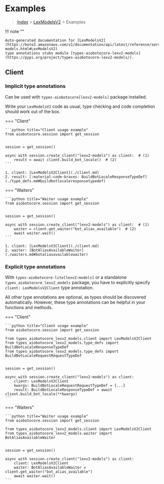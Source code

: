 # Examples

> [Index](../README.md) > [LexModelsV2](./README.md) > Examples

!!! note ""

    Auto-generated documentation for [LexModelsV2](https://boto3.amazonaws.com/v1/documentation/api/latest/reference/services/lexv2-models.html#LexModelsV2)
    type annotations stubs module [types-aiobotocore-lexv2-models](https://pypi.org/project/types-aiobotocore-lexv2-models/).

## Client

### Implicit type annotations

Can be used with `types-aiobotocore[lexv2-models]` package installed.

Write your `LexModelsV2` code as usual,
type checking and code completion should work out of the box.



=== "Client"

    ```python title="Client usage example"
    from aiobotocore.session import get_session


    session = get_session()

    async with session.create_client("lexv2-models") as client:  # (1)
        result = await client.build_bot_locale()  # (2)
    ```

    1. client: [LexModelsV2Client](./client.md)
    2. result: [:material-code-braces: BuildBotLocaleResponseTypeDef](./type_defs.md#buildbotlocaleresponsetypedef) 





=== "Waiters"

    ```python title="Waiter usage example"
    from aiobotocore.session import get_session


    session = get_session()

    async with session.create_client("lexv2-models") as client:  # (1)
        waiter = client.get_waiter("bot_alias_available")  # (2)
        await waiter.wait()
    ```

    1. client: [LexModelsV2Client](./client.md)
    2. waiter: [BotAliasAvailableWaiter](./waiters.md#botaliasavailablewaiter)


### Explicit type annotations

With `types-aiobotocore-lite[lexv2-models]`
or a standalone `types_aiobotocore_lexv2_models` package, you have to explicitly specify
`client: LexModelsV2Client` type annotation.

All other type annotations are optional, as types should be discovered automatically.
However, these type annotations can be helpful in your functions and methods.


=== "Client"

    ```python title="Client usage example"
    from aiobotocore.session import get_session

    from types_aiobotocore_lexv2_models.client import LexModelsV2Client
    from types_aiobotocore_lexv2_models.type_defs import BuildBotLocaleResponseTypeDef
    from types_aiobotocore_lexv2_models.type_defs import BuildBotLocaleRequestRequestTypeDef


    session = get_session()

    async with session.create_client("lexv2-models") as client:
        client: LexModelsV2Client
        kwargs: BuildBotLocaleRequestRequestTypeDef = {...}
        result: BuildBotLocaleResponseTypeDef = await client.build_bot_locale(**kwargs)
    ```





=== "Waiters"

    ```python title="Waiter usage example"
    from aiobotocore.session import get_session

    from types_aiobotocore_lexv2_models.client import LexModelsV2Client
    from types_aiobotocore_lexv2_models.waiter import BotAliasAvailableWaiter


    session = get_session()

    async with session.create_client("lexv2-models") as client:
        client: LexModelsV2Client
        waiter: BotAliasAvailableWaiter = client.get_waiter("bot_alias_available")
        await waiter.wait()
    ```
